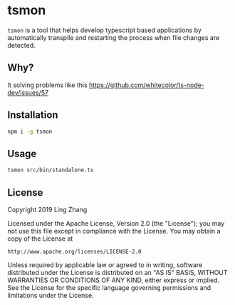 # tsmon

`tsmon` is a tool that helps develop typescript based applications by automatically transpile and restarting the process when file changes are detected.

## Why?

It solving problems like this https://github.com/whitecolor/ts-node-dev/issues/57

## Installation

```bash
npm i -g tsmon
```

## Usage

```bash
tsmon src/bin/standalone.ts
```

## License

Copyright 2019 Ling Zhang

Licensed under the Apache License, Version 2.0 (the "License");
you may not use this file except in compliance with the License.
You may obtain a copy of the License at

    http://www.apache.org/licenses/LICENSE-2.0

Unless required by applicable law or agreed to in writing, software
distributed under the License is distributed on an "AS IS" BASIS,
WITHOUT WARRANTIES OR CONDITIONS OF ANY KIND, either express or implied.
See the License for the specific language governing permissions and
limitations under the License.
